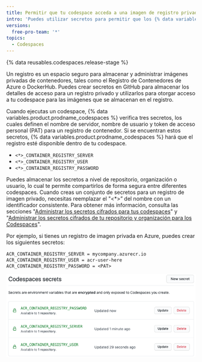 ```yaml
---
title: Permitir que tu codespace acceda a una imagen de registro privada
intro: 'Puedes utilizar secretos para permitir que los {% data variables.product.prodname_codespaces %} accedan a un registro de imagen privada'
versions:
  free-pro-team: '*'
topics:
  - Codespaces
---
```


{% data reusables.codespaces.release-stage %}

Un registro es un espacio seguro para almacenar y administrar imágenes privadas de contenedores, tales como el Registro de Contenedores de Azure o DockerHub. Puedes crear secretos en GitHub para almacenar los detalles de acceso para un registro privado y utilizarlos para otorgar acceso a tu codespace para las imágenes que se almacenan en el registro.

Cuando ejecutas un codespace, {% data variables.product.prodname_codespaces %} verifica tres secretos, los cuales definen el nombre de servidor, nombre de usuario y token de acceso personal (PAT) para un registro de contenedor. Si se encuentran estos secretos, {% data variables.product.prodname_codespaces %} hará que el registro esté disponible dentro de tu codespace.

- `<*>_CONTAINER_REGISTRY_SERVER`
- `<*>_CONTAINER_REGISTRY_USER`
- `<*>_CONTAINER_REGISTRY_PASSWORD`

Puedes almacenar los secretos a nivel de repositorio, organización o usuario, lo cual te permite compartirlos de forma segura entre diferentes codespaces. Cuando creas un conjunto de secretos para un registro de imagen privado, necesitas reemplazar el "<*>” del nombre con un identificador consistente. Para obtener más información, consulta las secciones "[Administrar los secretos cifrados para tus codespaces](/codespaces/managing-your-codespaces/managing-encrypted-secrets-for-your-codespaces)" y "[Administrar los secretos cifrados de tu repositorio y organización para los Codespaces](/codespaces/managing-codespaces-for-your-organization/managing-encrypted-secrets-for-your-repository-and-organization-for-codespaces)".

Por ejemplo, si tienes un registro de imagen privada en Azure, puedes crear los siguientes secretos:

```
ACR_CONTAINER_REGISTRY_SERVER = mycompany.azurecr.io
ACR_CONTAINER_REGISTRY_USER = acr-user-here
ACR_CONTAINER_REGISTRY_PASSWORD = <PAT>
```
![Ejemplo de secreto de registro de imagen](/assets/images/help/settings/codespaces-image-registry-secret-example.png)
